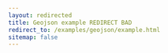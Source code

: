 ```yaml
---
layout: redirected
title: Geojson example REDIRECT BAD
redirect_to: /examples/geojson/example.html
sitemap: false
---
```

